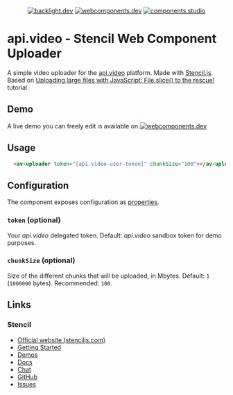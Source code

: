 <p align="center">
  <a href="https://backlight.dev"><img src="https://img.shields.io/badge/Backlight.dev-Design%20System%20Editor-%23f8c307" alt="backlight.dev"></a>
  <a href="https://webcomponents.dev"><img src="https://img.shields.io/badge/WebComponents.dev-Web%20Components%20Studio-%23459BCF" alt="webcomponents.dev"></a>
  <a href="https://components.studio"><img src="https://img.shields.io/badge/Components.studio-Components%20Studio-%23319795" alt="components.studio"></a>
</p>

# api.video - Stencil Web Component Uploader

A simple video uploader for the [api.video](api.video/) platform. Made with [Stencil.js](stenciljs.com/).
Based on [Uploading large files with JavaScript: File.slice() to the rescue!](https://api.video/blog/tutorials/uploading-large-files-with-javascript) tutorial.

## Demo

A live demo you can freely edit is available on <a href="https://webcomponents.dev/preview/XIxGWDrNYzZCqFGZkzEr?busid=5116f450-1d2f-11ec-a43c-d13e79295681"><img src="https://img.shields.io/badge/WebComponents.dev-Web%20Components%20Studio-%23459BCF" alt="webcomponents.dev"></a>

## Usage

```html
  <av-uploader token="[api.video-user-token]" chunkSize="100"></av-uploader>
```

## Configuration

The component exposes configuration as [properties](https://stenciljs.com/docs/properties).

### `token` (optional)

Your *api.video* delegated token. Default: *api.video* sandbox token for demo purposes.

### `chunkSize` (optional)

Size of the different chunks that will be uploaded, in Mbytes. Default: `1` (`1000000` bytes). Recommended: `100`.

## Links

### Stencil

- [Official website (stenciljs.com)](https://stenciljs.com/)
- [Getting Started](https://stenciljs.com/docs/getting-started)
- [Demos](https://stenciljs.com/resources#Demos)
- [Docs](https://stenciljs.com/docs/introduction)
- [Chat](https://stencil-worldwide.herokuapp.com/)
- [GitHub](https://github.com/ionic-team/stencil)
- [Issues](https://github.com/ionic-team/stencil/issues)
